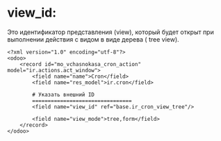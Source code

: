 view_id:
=====================
Это идентификатор представления (view), который будет открыт при выполнении действия с видом в виде дерева (
tree view).


    <?xml version="1.0" encoding="utf-8"?>
    <odoo>
        <record id="mo_vchasnokasa_cron_action" model="ir.actions.act_window">
            <field name="name">Cron</field>
            <field name="res_model">ir.cron</field>
    
            # Указать внешний ID
            ================================
            <field name="view_id" ref="base.ir_cron_view_tree"/>
    
            <field name="view_mode">tree,form</field>
        </record>
    </odoo>